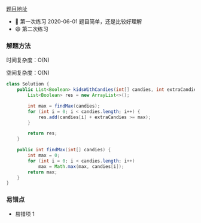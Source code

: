 [题目地址](https://leetcode-cn.com/problems/kids-with-the-greatest-number-of-candies/)



- :slightly_smiling_face: 第一次练习 2020-06-01 题目简单，还是比较好理解
- :smile: 第二次练习



### 解题方法

时间复杂度：O(N) 

空间复杂度：O(N)

```java
class Solution {
    public List<Boolean> kidsWithCandies(int[] candies, int extraCandies) {
        List<Boolean> res = new ArrayList<>();

        int max = findMax(candies);
        for (int i = 0; i < candies.length; i++) {
            res.add(candies[i] + extraCandies >= max);
        }

        return res;
    }

    public int findMax(int[] candies) {
        int max = 0;
        for (int i = 0; i < candies.length; i++)
            max = Math.max(max, candies[i]);
        return max;
    }
}
```



### 易错点

- 易错项 1

